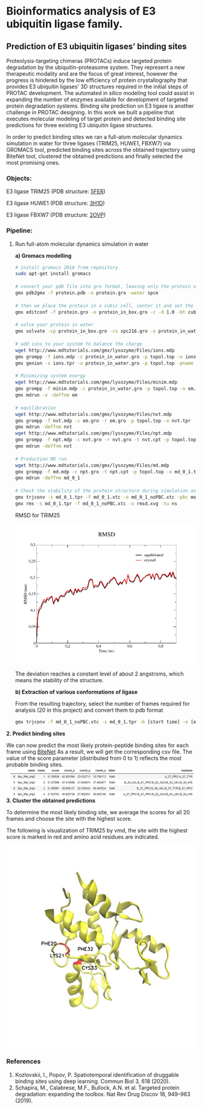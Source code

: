 # Bioinformatics analysis of E3 ubiquitin ligase family. 
## Prediction of E3 ubiquitin ligases’ binding sites



Proteolysis-targeting chimeras (PROTACs) induce targeted protein degradation by the ubiquitin-proteasome system. They represent a new therapeutic modality and are the focus of great interest, however the progress is hindered by the low efficiency of protein crystallography that provides E3 ubiquitin ligases' 3D structures required in the initial steps of PROTAC development. The automated in silico modeling tool could assist in expanding the number of enzymes available for development of targeted protein degradation systems. Binding site prediction on E3 ligase is another challenge in PROTAC designing. In this work we built a pipeline that executes molecular modeling of target protein and detected binding site predictions for three existing E3 ubiquitin ligase structures. 

In order to predict binding sites we ran a full-atom molecular dynamics simulation in water for three ligases (TRIM25, HUWE1, FBXW7) via GROMACS tool, predicted binding sites across the obtained trajectory using BiteNet tool, clustered the obtained predictions and finally selected the most promising ones.

### Objects:
Е3 ligase ТRIM25 (PDB structure: [5FER](https://www.rcsb.org/structure/5FER))

Е3 ligase HUWE1 (PDB structure: [3H1D](https://www.rcsb.org/structure/3H1D))

Е3 ligase FBXW7 (PDB structure: [2OVP](https://www.rcsb.org/structure/2OVP))

### Pipeline:
1. Run full-atom molecular dynamics simulation in water

      __a) Gromacs modelling__
      
      ```bash
      # install gromacs 2018 from repository
      sudo apt-get install gromacs 
      
      # convert your pdb file into gro format, leaving only the protein of interest in the configuration (for this you can use grep or any other way). Select field amber03
      gmx pdb2gmx -f protein.pdb -o protein.gro -water spce
      
      # then we place the protein in a cubic cell, center it and set the distance to the cell border at 1 nm
      gmx editconf -f protein.gro -o protein_in_box.gro -c -d 1.0 -bt cubic
      
      # solve your protein in water
      gmx solvate -cp protein_in_box.gro -cs spc216.gro -o protein_in_water.gro -p topol.top
      
      # add ions to your system to balance the charge
      wget http://www.mdtutorials.com/gmx/lysozyme/Files/ions.mdp
      gmx grompp -f ions.mdp -c protein_in_water.gro -p topol.top -o ions.tpr
      gmx genion -s ions.tpr -o protein_in_water.gro -p topol.top -pname NA -nname CL -neutral
       
      # Minimizing system energy
      wget http://www.mdtutorials.com/gmx/lysozyme/Files/minim.mdp
      gmx grompp -f minim.mdp -c protein_in_water.gro -p topol.top -o em.tpr
      gmx mdrun -v -deffnm em
      
      # equilibration
      wget http://www.mdtutorials.com/gmx/lysozyme/Files/nvt.mdp
      gmx grompp -f nvt.mdp -c em.gro -r em.gro -p topol.top -o nvt.tpr
      gmx mdrun -deffnm nvt
      wget http://www.mdtutorials.com/gmx/lysozyme/Files/npt.mdp
      gmx grompp -f npt.mdp -c nvt.gro -r nvt.gro -t nvt.cpt -p topol.top -o npt.tpr
      gmx mdrun -deffnm nvt
      
      # Production MD run
      wget http://www.mdtutorials.com/gmx/lysozyme/Files/md.mdp
      gmx grompp -f md.mdp -c npt.gro -t npt.cpt -p topol.top -o md_0_1.tpr
      gmx mdrun -deffnm md_0_1
      
      # Check the stability of the protein structure during simulation and calculate rmsd.
      gmx trjconv -s md_0_1.tpr -f md_0_1.xtc -o md_0_1_noPBC.xtc -pbc mol -center
      gmx rms -s md_0_1.tpr -f md_0_1_noPBC.xtc -o rmsd.xvg -tu ns
      ```
      
      RMSD for TRIM25
      
      ![Image alt](https://github.com/Daria-Andreeva/Bioinformatics-analysis-of-E3-ubiquitin-ligase-family/blob/main/TRIM25/rmsd.png)
      
      The deviation reaches a constant level of about 2 angstroms, which means the stability of the structure.
      
      __b) Extraction of various conformations of ligase__
      
      From the resulting trajectory, select the number of frames required for analysis (20 in this project) and convert them to pdb format
      
      ```bash
      gmx trjconv -f md_0_1_noPBC.xtc -s md_0_1.tpr -b [start time] -e [end time] -o frame.pdb
      ```
 __2. Predict binding sites__
  
  We can now predict the most likely protein-peptide binding sites for each frame using [BiteNet](https://sites.skoltech.ru/imolecule/tools/bitenet/)
  As a result, we will get the corresponding csv file. The value of the score parameter (distributed from 0 to 1) reflects the most probable binding sites.
  ![Image alt](https://github.com/Daria-Andreeva/Bioinformatics-analysis-of-E3-ubiquitin-ligase-family/blob/main/TRIM25/prediction_0.png)
__3. Cluster the obtained predictions__ 

To determine the most likely binding site, we average the scores for all 20 frames and choose the site with the highest score.

The following is visualization of TRIM25 by vmd, the site with the highest score is marked in red and amino acid residues are indicated.

![Image alt](https://github.com/Daria-Andreeva/Bioinformatics-analysis-of-E3-ubiquitin-ligase-family/blob/main/TRIM25/top_site.jpg)

### References
1. Kozlovskii, I., Popov, P. Spatiotemporal identification of druggable binding sites using deep learning. Commun Biol 3, 618 (2020).
2. Schapira, M., Calabrese, M.F., Bullock, A.N. et al. Targeted protein degradation: expanding the toolbox. Nat Rev Drug Discov 18, 949–963 (2019).
    
